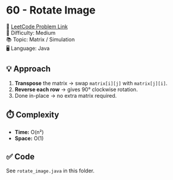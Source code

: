# 60 - Rotate Image

🔗 [LeetCode Problem Link](https://leetcode.com/problems/rotate-image/)  
📌 Difficulty: Medium  
📚 Topic: Matrix / Simulation  
🖥️ Language: Java  

## 💡 Approach
1. **Transpose** the matrix → swap `matrix[i][j]` with `matrix[j][i]`.  
2. **Reverse each row** → gives 90° clockwise rotation.  
3. Done in-place → no extra matrix required.  

## ⏱️ Complexity
- **Time:** O(n²)  
- **Space:** O(1)  

## ✅ Code
See `rotate_image.java` in this folder.
